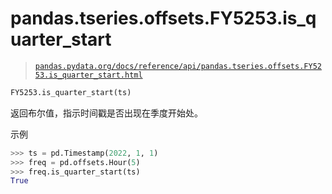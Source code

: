 # pandas.tseries.offsets.FY5253.is_quarter_start

> [`pandas.pydata.org/docs/reference/api/pandas.tseries.offsets.FY5253.is_quarter_start.html`](https://pandas.pydata.org/docs/reference/api/pandas.tseries.offsets.FY5253.is_quarter_start.html)

```py
FY5253.is_quarter_start(ts)
```

返回布尔值，指示时间戳是否出现在季度开始处。

示例

```py
>>> ts = pd.Timestamp(2022, 1, 1)
>>> freq = pd.offsets.Hour(5)
>>> freq.is_quarter_start(ts)
True 
```
